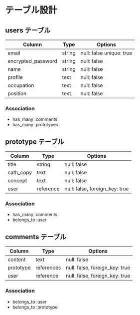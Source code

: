 
# テーブル設計

## users テーブル
| Column             | Type   | Options                      |
| ------------------ | ------ | ---------------------------- |
| email              | string | null: false   unique: true   |
| encrypted_password | string | null: false                  |
| name               | string | null: false                  |
| profile            | text   | null: false                  |
| occupation         | text   | null: false                  |
| position           | text   | null: false                  |

### Association
- has_many :comments
- has_many :prototypes


## prototype テーブル
| Column    | Type      | Options                        |
| ----------| --------- | ------------------------------ |
| title     | string    | null: false                    |
| cath_copy | text      | null: false                    |
| concept   | text      | null: false                    |
| user      | reference | null: false, foreign_key: true |

### Association
- has_many :comments
- belongs_to :user


## comments テーブル

| Column    | Type       | Options                        |
| ----------| ---------- | ------------------------------ |
| content   | text       | null: false                    |
| prototype | references | null: false, foreign_key: true |
| user      | reference  | null: false, foreign_key: true |

### Association
- belongs_to :user
- belongs_to :prototype


